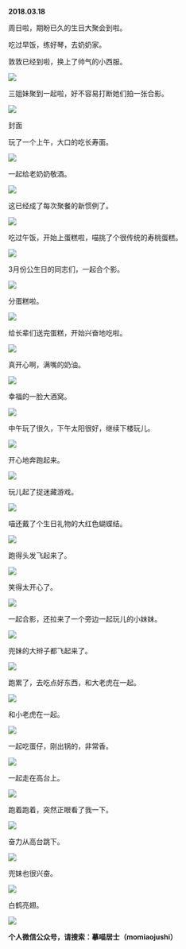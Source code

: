 
          
            
**2018.03.18**

周日啦，期盼已久的生日大聚会到啦。

吃过早饭，练好琴，去奶奶家。

敦敦已经到啦，换上了帅气的小西服。




![](//upload-images.jianshu.io/upload_images/51001-9a4bb02b5858f72a.jpg)




三姐妹聚到一起啦，好不容易打断她们拍一张合影。




![](//upload-images.jianshu.io/upload_images/51001-a5f8f64f5b1755a8.jpg)

封面


玩了一个上午，大口的吃长寿面。




![](//upload-images.jianshu.io/upload_images/51001-427defbc3251aaf0.jpg)




一起给老奶奶敬酒。




![](//upload-images.jianshu.io/upload_images/51001-7feb8b7f901e9528.jpg)




这已经成了每次聚餐的新惯例了。




![](//upload-images.jianshu.io/upload_images/51001-320d27fe91672e11.jpg)




吃过午饭，开始上蛋糕啦，喵挑了个很传统的寿桃蛋糕。




![](//upload-images.jianshu.io/upload_images/51001-1d6b167f2c46a083.jpg)




3月份公生日的同志们，一起合个影。




![](//upload-images.jianshu.io/upload_images/51001-2f6bf8481fe0aed3.jpg)




分蛋糕啦。




![](//upload-images.jianshu.io/upload_images/51001-f0c00f9b83f65b97.jpg)




给长辈们送完蛋糕，开始兴奋地吃啦。




![](//upload-images.jianshu.io/upload_images/51001-691d57549b0f684b.jpg)




真开心啊，满嘴的奶油。




![](//upload-images.jianshu.io/upload_images/51001-b861964656dd565a.jpg)




幸福的一脸大酒窝。




![](//upload-images.jianshu.io/upload_images/51001-b2117513aeb8449f.jpg)




中午玩了很久，下午太阳很好，继续下楼玩儿。




![](//upload-images.jianshu.io/upload_images/51001-d8adf625bcd47654.jpg)




开心地奔跑起来。




![](//upload-images.jianshu.io/upload_images/51001-dffec275f6608154.jpg)




玩儿起了捉迷藏游戏。




![](//upload-images.jianshu.io/upload_images/51001-816422642bdec82b.jpg)




喵还戴了个生日礼物的大红色蝴蝶结。




![](//upload-images.jianshu.io/upload_images/51001-32a767402707952e.jpg)




跑得头发飞起来了。




![](//upload-images.jianshu.io/upload_images/51001-863b647ddbb9b06d.jpg)




笑得太开心了。




![](//upload-images.jianshu.io/upload_images/51001-1a76e93ecc8b9968.jpg)




一起合影，还拉来了一个旁边一起玩儿的小妹妹。




![](//upload-images.jianshu.io/upload_images/51001-defeb8a67d0b113f.jpg)




兜妹的大辫子都飞起来了。




![](//upload-images.jianshu.io/upload_images/51001-e572505ab9a579c7.jpg)




跑累了，去吃点好东西，和大老虎在一起。




![](//upload-images.jianshu.io/upload_images/51001-b5b1f95f2013f58b.jpg)




和小老虎在一起。




![](//upload-images.jianshu.io/upload_images/51001-22a1f12f89e90319.jpg)




一起吃蛋仔，刚出锅的，非常香。




![](//upload-images.jianshu.io/upload_images/51001-4b3e14b9f9068ff8.jpg)




一起走在高台上。




![](//upload-images.jianshu.io/upload_images/51001-fe998edae18932d1.jpg)




跑着跑着，突然正眼看了我一下。




![](//upload-images.jianshu.io/upload_images/51001-8822c2e6e471b29e.jpg)




奋力从高台跳下。




![](//upload-images.jianshu.io/upload_images/51001-f7b88ca117cbdc5d.jpg)




兜妹也很兴奋。




![](//upload-images.jianshu.io/upload_images/51001-7c7c51f13a716f44.jpg)




白鹤亮翅。




![](//upload-images.jianshu.io/upload_images/51001-a0aba9bcdcbf2b3d.jpg)





**个人微信公众号，请搜索：摹喵居士（momiaojushi）**

          
        